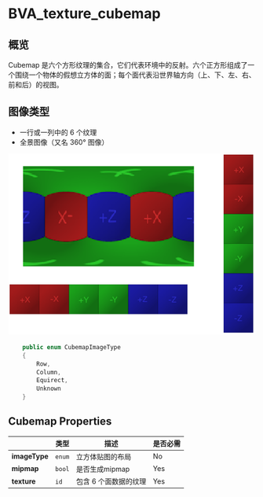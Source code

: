 # BVA_texture_cubemap

## 概览

Cubemap 是六个方形纹理的集合，它们代表环境中的反射。六个正方形组成了一个围绕一个物体的假想立方体的面；每个面代表沿世界轴方向（上、下、左、右、前和后）的视图。

## 图像类型

- 一行或一列中的 6 个纹理
- 全景图像（又名 360° 图像）

![glb](../../tools/pics/CubeLayout6Faces.png)

```csharp
    public enum CubemapImageType
    {
        Row,
        Column,
        Equirect,
        Unknown
    }
```

## Cubemap Properties
|              | 类型         | 描述            | 是否必需             |
|----------------|------------|---------------|----------------------|
|**imageType**            | `enum`      | 立方体贴图的布局          | No    |
|**mipmap**               | `bool`      | 是否生成mipmap          | Yes   |
|**texture**              | `id`        | 包含 6 个面数据的纹理 | Yes   |